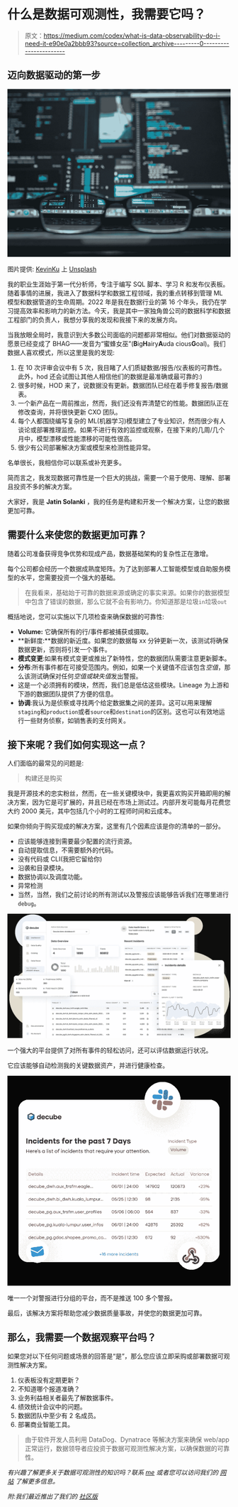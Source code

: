 # 什么是数据可观测性，我需要它吗？

> 原文：<https://medium.com/codex/what-is-data-observability-do-i-need-it-e90e0a2bbb93?source=collection_archive---------0----------------------->

## 迈向数据驱动的第一步

![](img/44a11b0f334c6a4f666bad1cd8f09828.png)

图片提供: [KevinKu](https://unsplash.com/@ikukevk) 上 [Unsplash](https://unsplash.com/photos/w7ZyuGYNpRQ)

我的职业生涯始于第一代分析师，专注于编写 SQL 脚本、学习 R 和发布仪表板。随着事情的进展，我进入了数据科学和数据工程领域，我的重点转移到管理 ML 模型和数据管道的生命周期。2022 年是我在数据行业的第 16 个年头，我仍在学习提高效率和影响力的新方法。今天，我是其中一家独角兽公司的数据科学和数据工程部门的负责人，我想分享我的发现和我接下来的发展方向。

当我放眼全局时，我意识到大多数公司面临的问题都非常相似。他们对数据驱动的愿景已经变成了 BHAG——发音为“蜜蜂女巫”(**B**ig**H**airy**A**uda cious**G**oal)。我们数据人喜欢模式，所以这里是我的发现:

1.  在 10 次评审会议中有 5 次，我目睹了人们质疑数据/报告/仪表板的可靠性。此外，hod 还会试图让其他人相信他们的数据是最准确或最可靠的:)
2.  很多时候，HOD 来了，说数据没有更新。数据团队已经在着手修复报告/数据表。
3.  一个新产品在一周前推出，然而，我们还没有弄清楚它的性能。数据团队正在修改查询，并将很快更新 CXO 团队。
4.  每个人都围绕编写复杂的 ML(机器学习)模型建立了专业知识，然而很少有人谈论或部署推理监控。如果不进行有效的监控或观察，在接下来的几周/几个月中，模型漂移或性能漂移的可能性很高。
5.  很少有公司部署解决方案或模型来检测性能异常。

名单很长，我相信你可以联系或补充更多。

简而言之，我发现数据可靠性是一个巨大的挑战，需要一个易于使用、理解、部署且投资不多的解决方案。

大家好，我是 **Jatin Solanki** ，我的任务是构建和开发一个解决方案，让您的数据更加可靠。

## **需要什么来使您的数据更加可靠？**

随着公司准备获得竞争优势和现成产品，数据基础架构的复杂性正在激增。

每个公司都会经历一个数据成熟度矩阵。为了达到部署人工智能模型或自助服务模型的水平，您需要投资一个强大的基础。

> 在我看来，基础始于可靠的数据来源或确定的事实来源。如果你的数据模型中包含了错误的数据，那么它就不会有影响力。你知道那是垃圾`in`垃圾`out`

概括地说，您可以实施以下几项检查来确保数据的可靠性:

*   **Volume:** 它确保所有的行/事件都被捕获或摄取。
*   **新鲜度:**数据的新近度。如果您的数据每 xx 分钟更新一次，该测试将确保数据更新，否则将引发一个事件。
*   **模式变更**:如果有模式变更或推出了新特性，您的数据团队需要注意更新脚本。
*   **分布**:所有事件都在可接受范围内。例如，如果一个关键值不应该包含*空值*，那么该测试确保对任何*空值或缺失值*发出警报。
*   这是一个必须拥有的模块，然而，我们总是低估这些模块。Lineage 为上游和下游的数据团队提供了方便的信息。
*   **协调**:我认为是侦察或寻找两个给定数据集之间的差异。这可以用来理解`staging`和`production`或者`source`和`destination`的区别。这也可以有效地运行一些财务侦察，如销售表的支付网关。

## 接下来呢？我们如何实现这一点？

人们面临的最常见的问题是:

> 构建还是购买

我是开源技术的忠实粉丝，然而，在一些关键模块中，我更喜欢购买开箱即用的解决方案，因为它是可扩展的，并且已经在市场上测试过。内部开发可能每月花费您大约 2000 美元，其中包括几个小时的工程师时间和云成本。

如果你倾向于购买现成的解决方案，这里有几个因素应该是你的清单的一部分。

*   应该能够连接到需要最少配置的流行资源。
*   自动提取信息，不需要额外的代码。
*   没有代码或 CLI(我把它留给你)
*   沿袭和目录模块。
*   数据协调以及调度功能。
*   异常检测
*   当然，当然，我们之前讨论的所有测试以及警报应该能够告诉我们在哪里进行`debug`。

![](img/b9b29c162c1a06f8c100182eb98029a6.png)

一个强大的平台提供了对所有事件的轻松访问，还可以评估数据运行状况。

它应该能够自动检测我的关键数据资产，并进行健康检查。

![](img/4f0cdd7659b8c7ab838d66ae2576eab4.png)

唯一一个对警报进行分组的平台，而不是推送 100 多个警报。

最后，该解决方案将帮助您减少数据质量事故，并使您的数据更加可靠。

## **那么，我需要一个数据观察平台吗？**

如果您对以下任何问题或场景的回答是“是”，那么您应该立即采购或部署数据可观测性解决方案。

1.  仪表板没有定期更新？
2.  不知道哪个报道准确？
3.  业务利益相关者最先了解数据事件。
4.  绩效统计会议中的问题。
5.  数据团队中至少有 2 名成员。
6.  部署商业智能工具。

> 由于软件开发人员利用 DataDog、Dynatrace 等解决方案来确保 web/app 正常运行，数据领导者应投资于数据可观测性解决方案，以确保数据的可靠性。

*有兴趣了解更多关于数据可观测性的知识吗？联系* [*me*](http://www.linkedin.com/in/jatinsolanki) *或者您可以访问我们的* [*网站*](http://www.decube.io) *了解更多信息。*

*附:我们最近推出了我们的* [*社区版*](https://decube.io/community-edition)